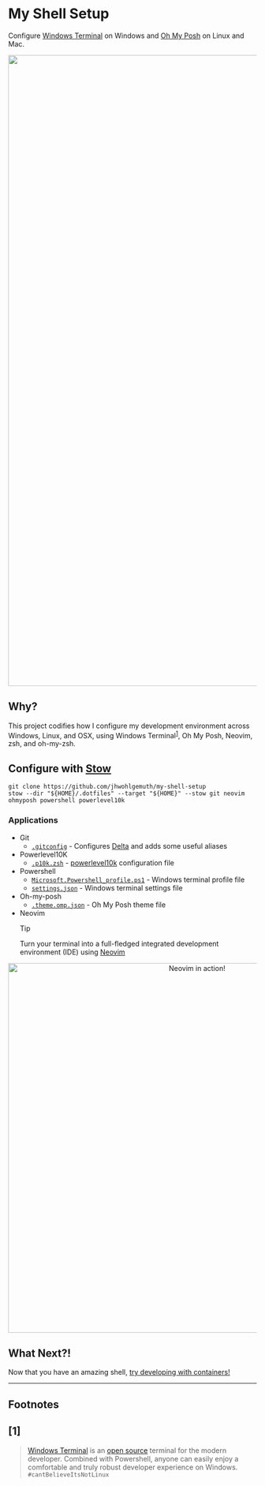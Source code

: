 My Shell Setup
==============
Configure [Windows Terminal](https://www.microsoft.com/store/productId/9N0DX20HK701) on Windows and [Oh My Posh](https://ohmyposh.dev/) on Linux and Mac.

<div align="center">
    <a href="#"><img alt="Windows Terminal in action!" src="http://www.jasonwohlgemuth.com/env/images/env_terminal_demo.gif" alt="So pretty!" width="1280"/></a>
</div>

Why?
----
This project codifies how I configure my development environment across Windows, Linux, and OSX, using Windows Terminal<sup>[1](#1)</sup>, Oh My Posh, Neovim, zsh, and oh-my-zsh.

Configure with [Stow](https://www.gnu.org/software/stow/)
-----------------------------------
```shell
git clone https://github.com/jhwohlgemuth/my-shell-setup
stow --dir "${HOME}/.dotfiles" --target "${HOME}" --stow git neovim ohmyposh powershell powerlevel10k
```
### Applications
- Git
  - [`.gitconfig`](./git/.gitconfig) - Configures [Delta](https://github.com/dandavison/delta) and adds some useful aliases
- Powerlevel10K
  - [`.p10k.zsh`](./powerlevel10k/.p10k.zsh) - [powerlevel10k](https://github.com/romkatv/powerlevel10k) configuration file
- Powershell
  - [`Microsoft.Powershell_profile.ps1`](./powershell/.config/powershell/Microsoft.Powershell_profile.ps1) - Windows terminal profile file
  - [`settings.json`](./public/settings.json) - Windows terminal settings file
- Oh-my-posh
  - [`.theme.omp.json`](./ohmyposh/.theme.omp.json) - Oh My Posh theme file
- Neovim
    > [!TIP]
    > Turn your terminal into a full-fledged integrated development environment (IDE) using [Neovim](https://neovim.io/)

<div align="center">
    <a href="https://gyazo.com/57ccdc67266ee53eb6911a3a9b75be58"><img id="screenshot" alt="Neovim in action!" src="https://i.gyazo.com/57ccdc67266ee53eb6911a3a9b75be58.gif" width="750"/></a>
</div>

What Next?!
-----------
Now that you have an amazing shell, [try developing with containers!](https://github.com/jhwohlgemuth/gold)

-------------

**Footnotes**
-------------

[1]
---
> [Windows Terminal](https://www.microsoft.com/en-us/p/windows-terminal/9n0dx20hk701?activetab=pivot:overviewtab) is an [open source](https://github.com/microsoft/terminal) terminal for the modern developer. Combined with Powershell, anyone can easily enjoy a comfortable and truly robust developer experience on Windows. `#cantBelieveItsNotLinux`
